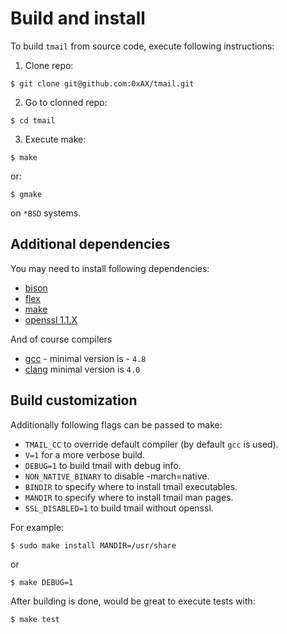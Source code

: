 # Build and install

To build `tmail` from source code, execute following instructions:

1. Clone repo:

```
$ git clone git@github.com:0xAX/tmail.git
```

2. Go to clonned repo:

```
$ cd tmail
```

3. Execute make:

```
$ make
```

or:

```
$ gmake
```

on `*BSD` systems.

## Additional dependencies

You may need to install following dependencies:

  * [bison](https://www.gnu.org/software/bison/)
  * [flex](https://www.gnu.org/software/flex/)
  * [make](https://www.gnu.org/software/make/)
  * [openssl 1.1.X](https://www.openssl.org/)

And of course compilers

  * [gcc](https://gcc.gnu.org/) - minimal version is - `4.8`
  * [clang](https://clang.llvm.org/) minimal version is `4.0`

## Build customization

Additionally following flags can be passed to make:

  * `TMAIL_CC` to override default compiler (by default `gcc` is used).
  * `V=1` for a more verbose build.
  * `DEBUG=1` to build tmail with debug info.
  * `NON_NATIVE_BINARY` to disable -march=native.
  * `BINDIR` to specify where to install tmail executables.
  * `MANDIR` to specify where to install tmail man pages.
  * `SSL_DISABLED=1` to build tmail without openssl.

For example:

```
$ sudo make install MANDIR=/usr/share
```

or

```
$ make DEBUG=1
```

After building is done, would be great to execute tests with:

```
$ make test
```
